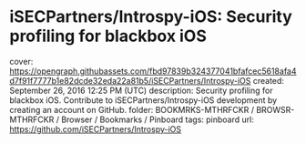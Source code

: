 # iSECPartners/Introspy-iOS: Security profiling for blackbox iOS

cover: https://opengraph.githubassets.com/fbd97839b324377041bfafcec5618afa4d7f91f7777b1e82dcde32eda22a81b5/iSECPartners/Introspy-iOS
created: September 26, 2016 12:25 PM (UTC)
description: Security profiling for blackbox iOS. Contribute to iSECPartners/Introspy-iOS development by creating an account on GitHub.
folder: BOOKMRKS-MTHRFCKR / BROWSR-MTHRFCKR / Browser / Bookmarks / Pinboard
tags: pinboard
url: https://github.com/iSECPartners/Introspy-iOS